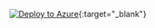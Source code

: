 [![Deploy to Azure](https://aka.ms/deploytoazurebutton)](https://portal.azure.com/#create/Microsoft.Template/uri/https%3A%2F%2Fraw.githubusercontent.com%2FComerTechnologyGroup%2FAZITGFunctions%2Fmaster%2Fdeployment%2Fmain.deploy.bicep){:target="_blank"}
